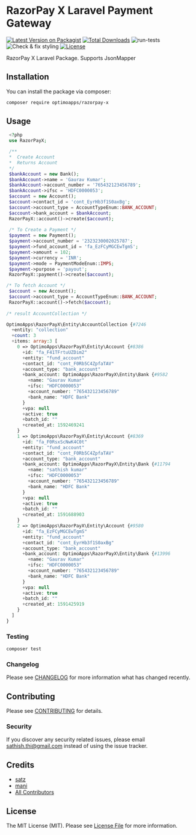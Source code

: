 # RazorPay X Laravel Payment Gateway

[![Latest Version on Packagist](https://img.shields.io/packagist/v/optimoapps/razorpay-x.svg?style=flat-square)](https://packagist.org/packages/optimoapps/razorpay-x)
[![Total Downloads](https://img.shields.io/packagist/dt/optimoapps/razorpay-x.svg?style=flat-square)](https://packagist.org/packages/optimoapps/razorpay-x)
![run-tests](https://github.com/OptimoApps/razorpay-x/workflows/run-tests/badge.svg)
![Check & fix styling](https://github.com/OptimoApps/razorpay-x/workflows/Check%20&%20fix%20styling/badge.svg)
 <a href="/OptimoApps/razorpay-x/blob/master/LICENSE.md"><img alt="License" src="https://img.shields.io/badge/license-MIT-brightgreen.svg?style=flat-square"></a>

RazorPay X Laravel Package. Supports JsonMapper

## Installation

You can install the package via composer:

```bash
composer require optimoapps/razorpay-x
```

## Usage

``` php
 <?php
 use RazorPayX;

 /**
 *  Create Account
 *  Returns Account
 */
 $bankAccount = new Bank();
 $bankAccount->name = 'Gaurav Kumar';
 $bankAccount->account_number = '765432123456789';
 $bankAccount->ifsc = 'HDFC0000053';
 $account = new Account();
 $account->contact_id = 'cont_EyrHb3f1S0axBg';
 $account->account_type = AccountTypeEnum::BANK_ACCOUNT;
 $account->bank_account = $bankAccount;
 RazorPayX::account()->create($account);
 
 /* To Create a Payment */
 $payment = new Payment();
 $payment->account_number = '2323230002025787';
 $payment->fund_account_id = 'fa_EzFCyMGCEwTgmS';
 $payment->amount = 102;
 $payment->currency = 'INR';
 $payment->mode = PaymentModeEnum::IMPS;
 $payment->purpose = 'payout';
 RazorPayX::payment()->create($account);

/* To fetch Account */
 $account = new Account();
 $account->account_type = AccountTypeEnum::BANK_ACCOUNT;
 RazorPayX::account()->fetch($account);
 
/* result AccountCollection */

OptimoApps\RazorPayX\Entity\AccountCollection {#7246
  +entity: "collection"
  +count: 3
  +items: array:3 [
    0 => OptimoApps\RazorPayX\Entity\Account {#8386
      +id: "fa_F41TFrtuUZDim2"
      +entity: "fund_account"
      +contact_id: "cont_F0Rb5C4ZpfaTAV"
      +account_type: "bank_account"
      +bank_account: OptimoApps\RazorPayX\Entity\Bank {#9582
        +name: "Gaurav Kumar"
        +ifsc: "HDFC0000053"
        +account_number: "765432123456789"
        +bank_name: "HDFC Bank"
      }
      +vpa: null
      +active: true
      +batch_id: ""
      +created_at: 1592469241
    }
    1 => OptimoApps\RazorPayX\Entity\Account {#8369
      +id: "fa_F0RsxScNwK4C0t"
      +entity: "fund_account"
      +contact_id: "cont_F0Rb5C4ZpfaTAV"
      +account_type: "bank_account"
      +bank_account: OptimoApps\RazorPayX\Entity\Bank {#11794
        +name: "sathish kumar"
        +ifsc: "HDFC0000053"
        +account_number: "765432123456789"
        +bank_name: "HDFC Bank"
      }
      +vpa: null
      +active: true
      +batch_id: ""
      +created_at: 1591688903
    }
    2 => OptimoApps\RazorPayX\Entity\Account {#9580
      +id: "fa_EzFCyMGCEwTgmS"
      +entity: "fund_account"
      +contact_id: "cont_EyrHb3f1S0axBg"
      +account_type: "bank_account"
      +bank_account: OptimoApps\RazorPayX\Entity\Bank {#13996
        +name: "Gaurav Kumar"
        +ifsc: "HDFC0000053"
        +account_number: "765432123456789"
        +bank_name: "HDFC Bank"
      }
      +vpa: null
      +active: true
      +batch_id: ""
      +created_at: 1591425919
    }
  ]
}


```

### Testing

``` bash
composer test
```

### Changelog

Please see [CHANGELOG](CHANGELOG.md) for more information what has changed recently.

## Contributing

Please see [CONTRIBUTING](CONTRIBUTING.md) for details.

### Security

If you discover any security related issues, please email sathish.thi@gmail.com instead of using the issue tracker.

## Credits

- [satz](https://github.com/optimoapps)
- [mani](https://github.com/optimoapps)
- [All Contributors](../../contributors)

## License

The MIT License (MIT). Please see [License File](LICENSE.md) for more information.
